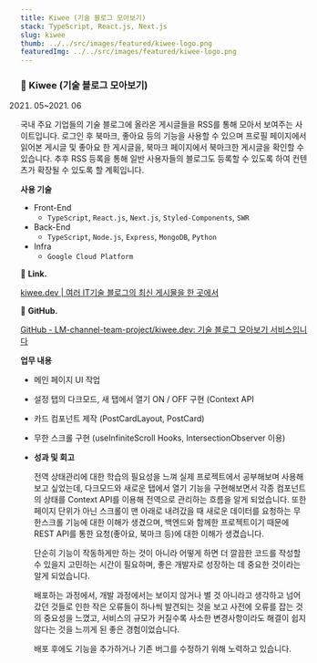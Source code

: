 ```yaml
---
title: Kiwee (기술 블로그 모아보기)
stack: TypeScript, React.js, Next.js
slug: kiwee
thumb: ../../src/images/featured/kiwee-logo.png
featuredImg: ../../src/images/featured/kiwee-logo.png
---
```


### 🥝 Kiwee (기술 블로그 모아보기)

2021. 05~2021. 06

국내 주요 기업들의 기술 블로그에 올라온 게시글들을 RSS를 통해 모아서 보여주는 사이트입니다. 로그인 후 북마크, 좋아요 등의 기능을 사용할 수 있으며 프로필 페이지에서 읽어본 게시글 및 좋아요 한 게시글을, 북마크 페이지에서 북마크한 게시글을 확인할 수 있습니다. 추후 RSS 등록을 통해 일반 사용자들의 블로그도 등록할 수 있도록 하여 컨텐츠가 확장될 수 있도록 할 계획입니다.

**사용 기술**

- Front-End
  - `TypeScript`, `React.js`, `Next.js`, `Styled-Components`, `SWR`
- Back-End
  - `TypeScript`, `Node.js`, `Express`, `MongoDB`, `Python`
- Infra
  - `Google Cloud Platform`

🔗 **Link.**

[kiwee.dev | 여러 IT기술 블로그의 최신 게시물을 한 곳에서](https://kiwee.dev/)

🔗 **GitHub.**

[GitHub - LM-channel-team-project/kiwee.dev: 기술 블로그 모아보기 서비스입니다](https://github.com/LM-channel-team-project/kiwee.dev)

**업무 내용**

- 메인 페이지 UI 작업
- 설정 탭의 다크모드, 새 탭에서 열기 ON / OFF 구현 (Context API
- 카드 컴포넌트 제작 (PostCardLayout, PostCard)
- 무한 스크롤 구현 (useInfiniteScroll Hooks, IntersectionObserver 이용)

- **성과 및 회고**

  전역 상태관리에 대한 학습의 필요성을 느껴 실제 프로젝트에서 공부해보며 사용해보고 싶었는데, 다크모드와 새로운 탭에서 열기 기능을 구현해보면서 각종 컴포넌트의 상태를 Context API를 이용해 전역으로 관리하는 흐름을 알게 되었습니다. 또한 페이지 단위가 아닌 스크롤이 맨 아래로 내려갔을 때 새로운 데이터를 요청하는 무한스크롤 기능에 대한 이해가 생겼으며, 백엔드와 함께한 프로젝트이기 때문에 REST API를 통한 요청(좋아요, 북마크 등)에 대한 이해가 생겼습니다.

  단순히 기능이 작동하게만 하는 것이 아니라 어떻게 하면 더 깔끔한 코드를 작성할 수 있을지 고민하는 시간이 필요하며, 좋은 개발자로 성장하는 데 중요한 것이라는 알게 되었습니다.

  배포하는 과정에서, 개발 과정에서는 보이지 않거나 별 것 아니라고 생각하고 넘어갔던 것들로 인한 작은 오류들이 하나씩 발견되는 것을 보고 사전에 오류를 잡는 것의 중요성을 느꼈고, 서비스의 규모가 커질수록 사소한 변경사항이라도 해결이 쉽지 않다는 것을 느끼게 된 좋은 경험이었습니다.

  배포 후에도 기능을 추가하거나 기존 버그를 수정하기 위해 노력하고 있습니다.
